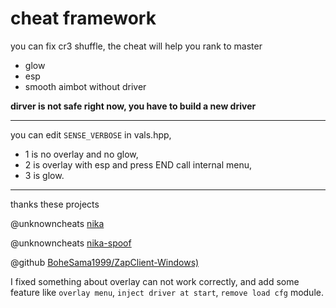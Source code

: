 # cheat framework

you can fix cr3 shuffle, the cheat will help you rank to master
* glow
* esp
* smooth aimbot without driver

**dirver is not safe right now, you have to build a new driver**

---

you can edit `SENSE_VERBOSE` in vals.hpp, 

* 1 is no overlay and no glow,
* 2 is overlay with esp and press END call internal menu,
* 3 is glow.



---
thanks these projects

@unknowncheats [nika](https://www.unknowncheats.me/forum/apex-legends/628823-zap-client-legitbot-ragebot-glow-esp.html)

@unknowncheats [nika-spoof](https://www.unknowncheats.me/forum/apex-legends/640853-nika-read.html)

@github [BoheSama1999/ZapClient-Windows)](https://github.com/BoheSama1999/ZapClient-Windows)


I fixed something about overlay can not work correctly, and add some feature like `overlay menu`, `inject driver at start`, `remove load cfg` module.
